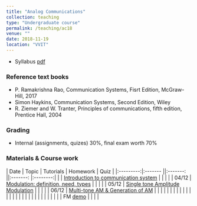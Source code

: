 ```yaml
---
title: "Analog Communications"
collection: teaching
type: "Undergraduate course"
permalink: /teaching/ac18
venue: ""
date: 2018-11-19
location: "VVIT"
---
```



* Syllabus [pdf](http://mpsaradhi.github.io/files/R16AC-Syllabus.pdf)

### Reference text books

* P. Ramakrishna Rao, Communication Systems, Fisrt Edition, McGraw-Hill, 2017
* Simon Haykins, Communication Systems, Second Edition, Wiley
* R. Ziemer and W. Tranter, Principles of communications, fifth edition, Prentice Hall, 2004

### Grading

* Internal (assignments, quizes) 30%, final exam worth 70%


### Materials & Course work

| Date      | Topic                                | Tutorials  | Homework | Quiz    |
|:---------:|:-------                             ||:-------: ||:-------: |:--------:|
|           | [Introduction to communication system](/intro.html) |            |          |         |
|   04/12   | [Modulation: definition, need, types](http://mpsaradhi.github.io/files/mps-Unit-I-Lec-02-Modulation.pdf) |            |          |         |
|   05/12   | [Single tone Amplitude Modulation](http://mpsaradhi.github.io/files/ac18/mps-Unit-I-Lec-03-Amplitude-Modulation-Time-and-Frequency-description.pdf) |            |          |         |
|   06/12   | [Multi-tone AM & Generation of AM](http://mpsaradhi.github.io/files/ac18/mps-Unit-I-Lec-04-Multi-Tone-AM-Generation-of-AM.pdf) |            |          |         |
|           |          |            |          |         |
|           |          |            |          |         |
|           |          |            |          |         |
|           |          |            |          |         |
|           | FM [demo](/fm-demo.html) |            |          |         |

